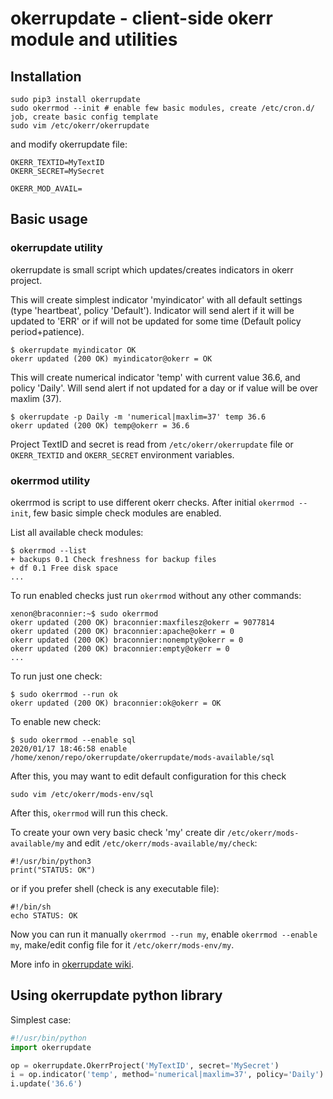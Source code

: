 # okerrupdate - client-side okerr module and utilities

## Installation 

```shell
sudo pip3 install okerrupdate
sudo okerrmod --init # enable few basic modules, create /etc/cron.d/ job, create basic config template
sudo vim /etc/okerr/okerrupdate
```

and modify okerrupdate file:
~~~
OKERR_TEXTID=MyTextID
OKERR_SECRET=MySecret

OKERR_MOD_AVAIL=
~~~

## Basic usage

### okerrupdate utility

okerrupdate is small script which updates/creates indicators in okerr project. 

This will create simplest indicator 'myindicator' with all default settings (type 'heartbeat', policy 'Default').
Indicator will send alert if it will be updated to 'ERR' or if will not be updated for some time 
(Default policy period+patience).
```shell
$ okerrupdate myindicator OK
okerr updated (200 OK) myindicator@okerr = OK
```

This will create numerical indicator 'temp' with current value 36.6, and policy 'Daily'. Will send alert if not updated 
for a day or if value will be over maxlim (37).
```shell
$ okerrupdate -p Daily -m 'numerical|maxlim=37' temp 36.6
okerr updated (200 OK) temp@okerr = 36.6
```

Project TextID and secret is read from `/etc/okerr/okerrupdate` file or `OKERR_TEXTID` and `OKERR_SECRET` environment 
variables.


### okerrmod utility
okerrmod is script to use different okerr checks. After initial `okerrmod --init`, few basic simple check modules 
are enabled.

List all available check modules:
```shell
$ okerrmod --list
+ backups 0.1 Check freshness for backup files
+ df 0.1 Free disk space
...
```

To run enabled checks just run `okerrmod` without any other commands:
```shell
xenon@braconnier:~$ sudo okerrmod 
okerr updated (200 OK) braconnier:maxfilesz@okerr = 9077814
okerr updated (200 OK) braconnier:apache@okerr = 0
okerr updated (200 OK) braconnier:nonempty@okerr = 0
okerr updated (200 OK) braconnier:empty@okerr = 0
...
```

To run just one check:
```shell
$ sudo okerrmod --run ok
okerr updated (200 OK) braconnier:ok@okerr = OK
```

To enable new check:
```shell
$ sudo okerrmod --enable sql
2020/01/17 18:46:58 enable /home/xenon/repo/okerrupdate/okerrupdate/mods-available/sql
```

After this, you may want to edit default configuration for this check
```shell
sudo vim /etc/okerr/mods-env/sql
```

After this, `okerrmod` will run this check.

To create your own very basic check 'my' create dir `/etc/okerr/mods-available/my` and edit `/etc/okerr/mods-available/my/check`:
```shell
#!/usr/bin/python3
print("STATUS: OK")
```
or if you prefer shell (check is any executable file):
```shell
#!/bin/sh
echo STATUS: OK
```

Now you can run it manually `okerrmod --run my`, enable `okerrmod --enable my`, make/edit config file for it 
`/etc/okerr/mods-env/my`.

More info in [okerrupdate wiki](https://gitlab.com/yaroslaff/okerrupdate/-/wikis/home).


## Using okerrupdate python library
Simplest case:
```python
#!/usr/bin/python
import okerrupdate

op = okerrupdate.OkerrProject('MyTextID', secret='MySecret')
i = op.indicator('temp', method='numerical|maxlim=37', policy='Daily')
i.update('36.6')
```
